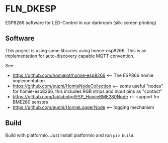 # FLN_DKESP
ESP8266 software for LED-Control in our darkroom (silk-screen printing)


## Software

This project is using some libraries using homie-esp8266. This is an implementation for auto-discovery capable MQTT convention.

See:

* https://github.com/homieiot/homie-esp8266    <-- The ESP866 homie implementation
* https://github.com/euphi/HomieNodeCollection <-- some useful "nodes" for homie-esp8266, this includes RGB strips and input pins as "contact"
* https://github.com/fablabnbg/ESP_HomieBME280Node <-- support for BME280 sensors
* https://github.com/euphi/HomieLoggerNode <-- logging mechanism

## Build

Build with platformio. Just install platformio and run `pio build`.
